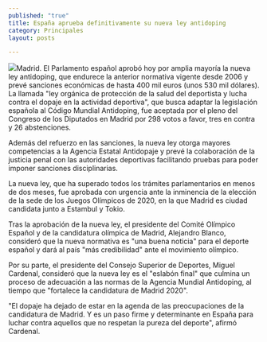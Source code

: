 ```yaml
---
published: "true"
title: España aprueba definitivamente su nueva ley antidoping
category: Principales
layout: posts

---
```


![](http://i.imgur.com/M12GpJAm.jpg)Madrid. El Parlamento español aprobó hoy por amplia mayoría la nueva ley antidoping, que endurece la anterior normativa vigente desde 2006 y prevé sanciones económicas de hasta 400 mil euros (unos 530 mil dólares). 
La llamada "ley orgánica de protección de la salud del deportista y lucha contra el dopaje en la actividad deportiva", que busca adaptar la legislación española al Código Mundial Antidoping, fue aceptada por el pleno del Congreso de los Diputados en Madrid por 298 votos a favor, tres en contra y 26 abstenciones.

Además del refuerzo en las sanciones, la nueva ley otorga mayores competencias a la Agencia Estatal Antidopaje y prevé la colaboración de la justicia penal con las autoridades deportivas facilitando pruebas para poder imponer sanciones disciplinarias.

La nueva ley, que ha superado todos los trámites parlamentarios en menos de dos meses, fue aprobada con urgencia ante la inminencia de la elección de la sede de los Juegos Olímpicos de 2020, en la que Madrid es ciudad candidata junto a Estambul y Tokio.

Tras la aprobación de la nueva ley, el presidente del Comité Olímpico Español y de la candidatura olímpica de Madrid, Alejandro Blanco, consideró que la nueva normativa es "una buena noticia" para el deporte español y dará al país "más credibilidad" ante el movimiento olímpico.

Por su parte, el presidente del Consejo Superior de Deportes, Miguel Cardenal, consideró que la nueva ley es el "eslabón final" que culmina un proceso de adecuación a las normas de la Agencia Mundial Antidoping, al tiempo que "fortalece la candidatura de Madrid 2020".

"El dopaje ha dejado de estar en la agenda de las preocupaciones de la candidatura de Madrid. Y es un paso firme y determinante en España para luchar contra aquellos que no respetan la pureza del deporte", afirmó Cardenal.
